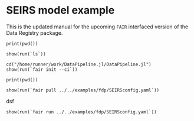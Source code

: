 # SEIRS model example
This is the updated manual for the upcoming `FAIR` interfaced version of the Data Registry package.

```@example
print(pwd())
```

```@example
show(run(`ls`))
```

```@example
cd("/home/runner/work/DataPipeline.jl/DataPipeline.jl")
show(run(`fair init --ci`))
```

```@example
print(pwd())
```

```@example
show(run(`fair pull ../../examples/fdp/SEIRSconfig.yaml`))
```

dsf

```@example
show(run(`fair run ../../examples/fdp/SEIRSconfig.yaml`))
```

